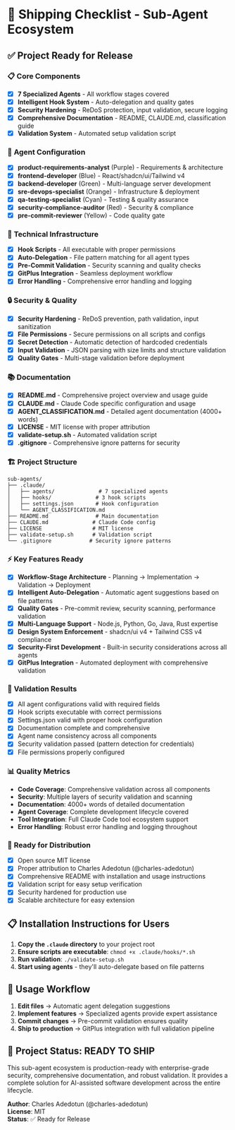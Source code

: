 # 🚀 Shipping Checklist - Sub-Agent Ecosystem

## ✅ Project Ready for Release

### 📋 **Core Components**
- [x] **7 Specialized Agents** - All workflow stages covered
- [x] **Intelligent Hook System** - Auto-delegation and quality gates  
- [x] **Security Hardening** - ReDoS protection, input validation, secure logging
- [x] **Comprehensive Documentation** - README, CLAUDE.md, classification guide
- [x] **Validation System** - Automated setup validation script

### 🤖 **Agent Configuration**
- [x] **product-requirements-analyst** (Purple) - Requirements & architecture
- [x] **frontend-developer** (Blue) - React/shadcn/ui/Tailwind v4
- [x] **backend-developer** (Green) - Multi-language server development  
- [x] **sre-devops-specialist** (Orange) - Infrastructure & deployment
- [x] **qa-testing-specialist** (Cyan) - Testing & quality assurance
- [x] **security-compliance-auditor** (Red) - Security & compliance
- [x] **pre-commit-reviewer** (Yellow) - Code quality gate

### 🔧 **Technical Infrastructure**
- [x] **Hook Scripts** - All executable with proper permissions
- [x] **Auto-Delegation** - File pattern matching for all agent types
- [x] **Pre-Commit Validation** - Security scanning and quality checks
- [x] **GitPlus Integration** - Seamless deployment workflow
- [x] **Error Handling** - Comprehensive error handling and logging

### 🔒 **Security & Quality**
- [x] **Security Hardening** - ReDoS prevention, path validation, input sanitization
- [x] **File Permissions** - Secure permissions on all scripts and configs
- [x] **Secret Detection** - Automatic detection of hardcoded credentials
- [x] **Input Validation** - JSON parsing with size limits and structure validation
- [x] **Quality Gates** - Multi-stage validation before deployment

### 📚 **Documentation**
- [x] **README.md** - Comprehensive project overview and usage guide
- [x] **CLAUDE.md** - Claude Code specific configuration and usage
- [x] **AGENT_CLASSIFICATION.md** - Detailed agent documentation (4000+ words)
- [x] **LICENSE** - MIT license with proper attribution
- [x] **validate-setup.sh** - Automated validation script
- [x] **.gitignore** - Comprehensive ignore patterns for security

### 🏗️ **Project Structure**
```
sub-agents/
├── .claude/
│   ├── agents/              # 7 specialized agents
│   ├── hooks/              # 3 hook scripts  
│   ├── settings.json       # Hook configuration
│   └── AGENT_CLASSIFICATION.md
├── README.md               # Main documentation
├── CLAUDE.md              # Claude Code config
├── LICENSE                # MIT license
├── validate-setup.sh      # Validation script
└── .gitignore            # Security ignore patterns
```

### ⚡ **Key Features Ready**
- [x] **Workflow-Stage Architecture** - Planning → Implementation → Validation → Deployment
- [x] **Intelligent Auto-Delegation** - Automatic agent suggestions based on file patterns
- [x] **Quality Gates** - Pre-commit review, security scanning, performance validation
- [x] **Multi-Language Support** - Node.js, Python, Go, Java, Rust expertise
- [x] **Design System Enforcement** - shadcn/ui v4 + Tailwind CSS v4 compliance
- [x] **Security-First Development** - Built-in security considerations across all agents
- [x] **GitPlus Integration** - Automated deployment with comprehensive validation

### 🎯 **Validation Results**
- [x] All agent configurations valid with required fields
- [x] Hook scripts executable with correct permissions  
- [x] Settings.json valid with proper hook configuration
- [x] Documentation complete and comprehensive
- [x] Agent name consistency across all components
- [x] Security validation passed (pattern detection for credentials)
- [x] File permissions properly configured

### 📊 **Quality Metrics**
- **Code Coverage**: Comprehensive validation across all components
- **Security**: Multiple layers of security validation and scanning
- **Documentation**: 4000+ words of detailed documentation
- **Agent Coverage**: Complete development lifecycle covered
- **Tool Integration**: Full Claude Code tool ecosystem support
- **Error Handling**: Robust error handling and logging throughout

### 🚀 **Ready for Distribution**
- [x] Open source MIT license
- [x] Proper attribution to Charles Adedotun (@charles-adedotun)
- [x] Comprehensive README with installation and usage instructions
- [x] Validation script for easy setup verification
- [x] Security hardened for production use
- [x] Scalable architecture for easy extension

## 📋 **Installation Instructions for Users**

1. **Copy the `.claude` directory** to your project root
2. **Ensure scripts are executable**: `chmod +x .claude/hooks/*.sh`
3. **Run validation**: `./validate-setup.sh`
4. **Start using agents** - they'll auto-delegate based on file patterns

## 🔄 **Usage Workflow**
1. **Edit files** → Automatic agent delegation suggestions
2. **Implement features** → Specialized agents provide expert assistance  
3. **Commit changes** → Pre-commit validation ensures quality
4. **Ship to production** → GitPlus integration with full validation pipeline

## 🎉 **Project Status: READY TO SHIP**

This sub-agent ecosystem is production-ready with enterprise-grade security, comprehensive documentation, and robust validation. It provides a complete solution for AI-assisted software development across the entire lifecycle.

**Author**: Charles Adedotun (@charles-adedotun)  
**License**: MIT  
**Status**: ✅ Ready for Release